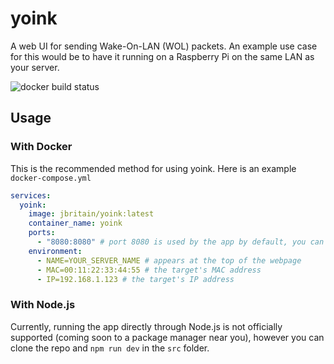 # yoink
A web UI for sending Wake-On-LAN (WOL) packets. An example use case for this would be to have it running on a Raspberry Pi on the same LAN as your server.

![docker build status](https://github.com/jbritain/yoink/actions/workflows/docker-hub.yml/badge.svg)

## Usage
### With Docker
This is the recommended method for using yoink. Here is an example `docker-compose.yml`

```yml
services:
  yoink:
    image: jbritain/yoink:latest
    container_name: yoink
    ports:
      - "8080:8080" # port 8080 is used by the app by default, you can change this, though you may as well just change the one Docker exposes
    environment:
      - NAME=YOUR_SERVER_NAME # appears at the top of the webpage
      - MAC=00:11:22:33:44:55 # the target's MAC address
      - IP=192.168.1.123 # the target's IP address
```

### With Node.js
Currently, running the app directly through Node.js is not officially supported (coming soon to a package manager near you), however you can clone the repo and `npm run dev` in the `src` folder.
